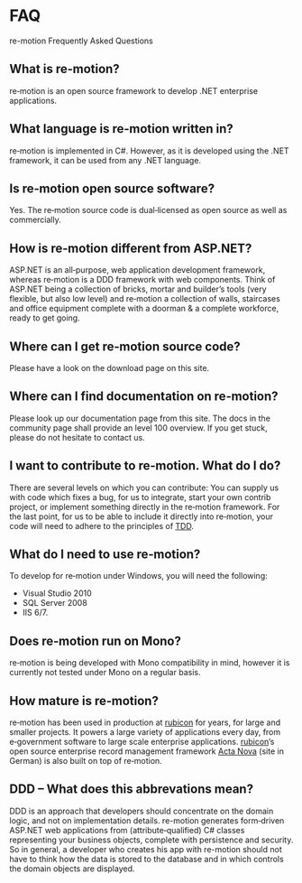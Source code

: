 # FAQ

re-motion Frequently Asked Questions

## What is re‑motion?

re‑motion is an open source framework to develop .NET enterprise applications. 

## What language is re‑motion written in?

re‑motion is implemented in C#. However, as it is developed using the .NET framework, it can be used from any .NET language.

## Is re‑motion open source software?

Yes. The re‑motion source code is dual‑licensed as open source as well as commercially.

## How is re‑motion different from ASP.NET?

ASP.NET is an all‑purpose, web application development framework, whereas re‑motion is a DDD framework with web components. Think of ASP.NET being a collection of bricks, mortar and builder’s tools (very flexible, but also low level) and re‑motion a collection of walls, staircases and office equipment complete with a doorman & a complete workforce, ready to get going.

## Where can I get re‑motion source code?

Please have a look on the download page on this site.

## Where can I find documentation on re‑motion?

Please look up our documentation page from this site. The docs in the community page shall provide an level 100 overview. If you get stuck, please do not hesitate to contact us.

## I want to contribute to re‑motion. What do I do?

There are several levels on which you can contribute: You can supply us with code which fixes a bug, for us to integrate, start your own contrib project, or implement something directly in the re‑motion framework. For the last point, for us to be able to include it directly into re‑motion, your code will need to adhere to the principles of [TDD](http://en.wikipedia.org/wiki/Test-driven_development).

## What do I need to use re‑motion?

To develop for re‑motion under Windows, you will need the following:

* Visual Studio 2010
* SQL Server 2008
* IIS 6/7.

## Does re‑motion run on Mono?

re‑motion is being developed with Mono compatibility in mind, however it is currently not tested under Mono on a regular basis.

## How mature is re‑motion?

re‑motion has been used in production at [rubicon](https://www.rubicon.eu) for years, for large and smaller projects. It powers a large variety of applications every day, from e‑government software to large scale enterprise applications. [rubicon](https://www.rubicon.eu)’s open source enterprise record management framework [Acta Nova](https://www.acta-nova.eu) (site in German) is also built on top of re‑motion.

## DDD – What does this abbrevations mean?

DDD is an approach that developers should concentrate on the domain logic, and not on implementation details. re-motion generates form‑driven ASP.NET web applications from (attribute‑qualified) C# classes representing your business objects, complete with persistence and security. So in general, a developer who creates his app with re-motion should not have to think how the data is stored to the database and in which controls the domain objects are displayed.